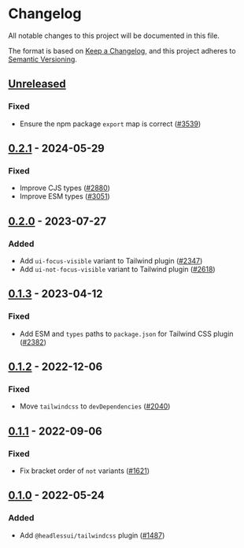# Changelog

All notable changes to this project will be documented in this file.

The format is based on [Keep a Changelog](https://keepachangelog.com/en/1.0.0/),
and this project adheres to [Semantic Versioning](https://semver.org/spec/v2.0.0.html).

## [Unreleased]

### Fixed

- Ensure the npm package `export` map is correct ([#3539](https://github.com/tailwindlabs/headlessui/pull/3539))

## [0.2.1] - 2024-05-29

### Fixed

- Improve CJS types ([#2880](https://github.com/tailwindlabs/headlessui/pull/2880))
- Improve ESM types ([#3051](https://github.com/tailwindlabs/headlessui/pull/3051))

## [0.2.0] - 2023-07-27

### Added

- Add `ui-focus-visible` variant to Tailwind plugin ([#2347](https://github.com/tailwindlabs/headlessui/pull/2347))
- Add `ui-not-focus-visible` variant to Tailwind plugin ([#2618](https://github.com/tailwindlabs/headlessui/pull/2618))

## [0.1.3] - 2023-04-12

### Fixed

- Add ESM and `types` paths to `package.json` for Tailwind CSS plugin ([#2382](https://github.com/tailwindlabs/headlessui/pull/2382))

## [0.1.2] - 2022-12-06

### Fixed

- Move `tailwindcss` to `devDependencies` ([#2040](https://github.com/tailwindlabs/headlessui/pull/2040))

## [0.1.1] - 2022-09-06

### Fixed

- Fix bracket order of `not` variants ([#1621](https://github.com/tailwindlabs/headlessui/pull/1621))

## [0.1.0] - 2022-05-24

### Added

- Add `@headlessui/tailwindcss` plugin ([#1487](https://github.com/tailwindlabs/headlessui/pull/1487))

[unreleased]: https://github.com/tailwindlabs/headlessui/compare/@headlessui/tailwindcss@v0.2.1...HEAD
[0.2.1]: https://github.com/tailwindlabs/headlessui/compare/@headlessui/tailwindcss@v0.2.0...@headlessui/tailwindcss@v0.2.1
[0.2.0]: https://github.com/tailwindlabs/headlessui/compare/@headlessui/tailwindcss@v0.1.3...@headlessui/tailwindcss@v0.2.0
[0.1.3]: https://github.com/tailwindlabs/headlessui/compare/@headlessui/tailwindcss@v0.1.2...@headlessui/tailwindcss@v0.1.3
[0.1.2]: https://github.com/tailwindlabs/headlessui/compare/@headlessui/tailwindcss@v0.1.1...@headlessui/tailwindcss@v0.1.2
[0.1.1]: https://github.com/tailwindlabs/headlessui/compare/@headlessui/tailwindcss@v0.1.0...@headlessui/tailwindcss@v0.1.1
[0.1.0]: https://github.com/tailwindlabs/headlessui/releases/tag/@headlessui/tailwindcss@v0.1.0
